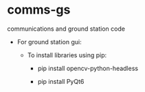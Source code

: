 # comms-gs
communications and ground station code



- For ground station gui:

  - To install libraries using pip:

    - pip install opencv-python-headless

    - pip install PyQt6
